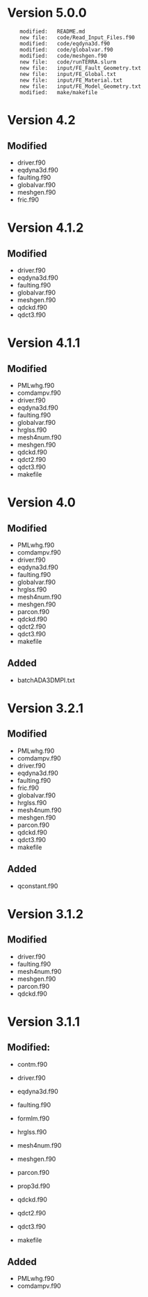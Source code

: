 # Version 5.0.0
        modified:   README.md
        new file:   code/Read_Input_Files.f90
        modified:   code/eqdyna3d.f90
        modified:   code/globalvar.f90
        modified:   code/meshgen.f90
        new file:   code/runTERRA.slurm
        new file:   input/FE_Fault_Geometry.txt
        new file:   input/FE_Global.txt
        new file:   input/FE_Material.txt
        new file:   input/FE_Model_Geometry.txt
        modified:   make/makefile


# Version 4.2

## Modified
* driver.f90
* eqdyna3d.f90
* faulting.f90
* globalvar.f90
* meshgen.f90
* fric.f90

# Version 4.1.2

## Modified
* driver.f90
* eqdyna3d.f90
* faulting.f90
* globalvar.f90
* meshgen.f90
* qdckd.f90
* qdct3.f90

# Version 4.1.1

## Modified
* PMLwhg.f90
* comdampv.f90
* driver.f90
* eqdyna3d.f90
* faulting.f90
* globalvar.f90
* hrglss.f90
* mesh4num.f90
* meshgen.f90
* qdckd.f90
* qdct2.f90
* qdct3.f90
* makefile

# Version 4.0

## Modified
* PMLwhg.f90
* comdampv.f90
* driver.f90
* eqdyna3d.f90
* faulting.f90
* globalvar.f90
* hrglss.f90
* mesh4num.f90
* meshgen.f90
* parcon.f90
* qdckd.f90
* qdct2.f90
* qdct3.f90
* makefile

## Added 
* batchADA3DMPI.txt

# Version 3.2.1

## Modified
* PMLwhg.f90
* comdampv.f90
* driver.f90
* eqdyna3d.f90
* faulting.f90
* fric.f90
* globalvar.f90
* hrglss.f90
* mesh4num.f90
* meshgen.f90
* parcon.f90
* qdckd.f90
* qdct3.f90
* makefile

## Added
* qconstant.f90

# Version 3.1.2

## Modified 
* driver.f90
* faulting.f90
* mesh4num.f90
* meshgen.f90
* parcon.f90
* qdckd.f90

# Version 3.1.1 

## Modified: 
* contm.f90
* driver.f90
* eqdyna3d.f90
* faulting.f90
* formlm.f90
* hrglss.f90
* mesh4num.f90
* meshgen.f90
* parcon.f90
* prop3d.f90
* qdckd.f90
* qdct2.f90
* qdct3.f90

* makefile

## Added
* PMLwhg.f90
* comdampv.f90

